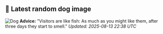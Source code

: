 ## 🐶 Latest random dog image
![Dog](https://images.dog.ceo/breeds/basenji/n02110806_1035.jpg)
**Advice:** "Visitors are like fish: As much as you might like them, after three days they start to smell."
*Updated: 2025-08-13 22:38 UTC*
